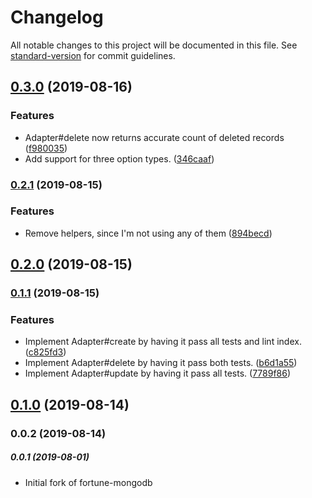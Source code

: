 # Changelog

All notable changes to this project will be documented in this file. See [standard-version](https://github.com/conventional-changelog/standard-version) for commit guidelines.

## [0.3.0](https://github.com/wandertext/fortune-firestore/compare/v0.2.1...v0.3.0) (2019-08-16)


### Features

* Adapter#delete now returns accurate count of deleted records ([f980035](https://github.com/wandertext/fortune-firestore/commit/f980035))
* Add support for three option types. ([346caaf](https://github.com/wandertext/fortune-firestore/commit/346caaf))

### [0.2.1](https://github.com/wandertext/fortune-firestore/compare/v0.2.0...v0.2.1) (2019-08-15)


### Features

* Remove helpers, since I'm not using any of them ([894becd](https://github.com/wandertext/fortune-firestore/commit/894becd))

## [0.2.0](https://github.com/wandertext/fortune-firestore/compare/v0.1.1...v0.2.0) (2019-08-15)

### [0.1.1](https://github.com/wandertext/fortune-firestore/compare/v0.1.0...v0.1.1) (2019-08-15)


### Features

* Implement Adapter#create by having it pass all tests and lint index. ([c825fd3](https://github.com/wandertext/fortune-firestore/commit/c825fd3))
* Implement Adapter#delete by having it pass both tests. ([b6d1a55](https://github.com/wandertext/fortune-firestore/commit/b6d1a55))
* Implement Adapter#update by having it pass all tests. ([7789f86](https://github.com/wandertext/fortune-firestore/commit/7789f86))

## [0.1.0](https://github.com/wandertext/fortune-firestore/compare/v0.0.2...v0.1.0) (2019-08-14)

### 0.0.2 (2019-08-14)

##### 0.0.1 (2019-08-01)
- Initial fork of fortune-mongodb
